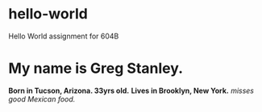 # hello-world
Hello World assignment for 604B
# My name is Greg Stanley.
**Born in Tucson, Arizona. 33yrs old.**
**Lives in Brooklyn, New York.**
*misses good Mexican food.*
